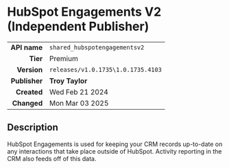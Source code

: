 # HubSpot Engagements V2 (Independent Publisher)
| | |
|-:|-|
|**API name**|`shared_hubspotengagementsv2`|
|**Tier**|Premium|
|**Version**|`releases/v1.0.1735\1.0.1735.4103`|
|**Publisher**|**Troy Taylor**|
|**Created**|Wed Feb 21 2024|
|**Changed**|Mon Mar 03 2025|

## Description
HubSpot Engagements is used for keeping your CRM records up-to-date on any interactions that take place outside of HubSpot. Activity reporting in the CRM also feeds off of this data.
